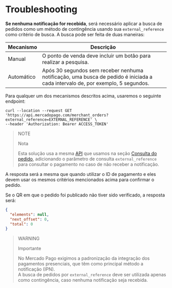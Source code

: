 # Troubleshooting

**Se nenhuma notificação for recebida**, será necessário aplicar a busca de pedidos como um método de contingência usando sua `external_reference` como critério de busca. A busca pode ser feita de duas maneiras:

|Mecanismo|Descrição|
|---|---|
|Manual|O ponto de venda deve incluir um botão para realizar a pesquisa.|
|Automático|Após 30 segundos sem receber nenhuma notificação, uma busca de pedido é iniciada a cada intervalo de, por exemplo, 5 segundos.|

Para qualquer um dos mecanismos descritos acima, usaremos o seguinte endpoint:

```curl
curl --location --request GET 'https://api.mercadopago.com/merchant_orders?external_reference=EXTERNAL_REFERENCE' \
--header 'Authorization: Bearer ACCESS_TOKEN'
```

> NOTE
>
> Nota
>
> Esta solução usa a mesma [API](/developers/pt/reference/merchant_orders/_merchant_orders_id/get) que usamos na seção [Consulta do pedido](/developers/pt/guides/additional-content/notifications/ipn/inperson-order-query), adicionando o parâmetro de consulta `external_reference` para consultar o pagamento no caso de não receber a notificação.

A resposta será a mesma que quando utilizar o ID de pagamento e eles devem usar os mesmos critérios mencionados acima para confirmar o pedido.

Se o QR em que o pedido foi publicado não tiver sido verificado, a resposta será:

```json
{
  "elements": null,
  "next_offset": 0,
  "total": 0
}
```

> WARNING
>
> Importante
>
> No Mercado Pago exigimos a padronização da integração dos pagamentos presenciais, que têm como principal método a notificação (IPN).
> <br>
> A busca de pedidos por `external_reference` deve ser utilizada apenas como contingência, caso nenhuma notificação seja recebida.

